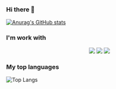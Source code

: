 ### Hi there 👋

[![Anurag's GitHub stats](https://github-readme-stats.vercel.app/api?username=Keunyeong)](https://github.com/anuraghazra/github-readme-stats)


<h3>I'm work with</h3>

<p align="center">
  <img src="https://img.shields.io/badge/HTML-E34F26?style=flat-square&logo=HTML5&logoColor=white"/>
  <img src="https://img.shields.io/badge/CSS-1572B6?style=flat-square&logo=CSS3&logoColor=white"/>
  <img src="https://img.shields.io/badge/Javascript-F7DF1E?style=flat-square&logo=JavaScript&logoColor=white"/>
</p>

<h3>My top languages</h3>

![Top Langs](https://github-readme-stats.vercel.app/api/top-langs/?username=keunyeong&layout=compact)

<!--
**Keunyeong/Keunyeong** is a ✨ _special_ ✨ repository because its `README.md` (this file) appears on your GitHub profile.

Here are some ideas to get you started:

- 🔭 I’m currently working on ...
- 🌱 I’m currently learning ...
- 👯 I’m looking to collaborate on ...
- 🤔 I’m looking for help with ...
- 💬 Ask me about ...
- 📫 How to reach me: ...
- 😄 Pronouns: ...
- ⚡ Fun fact: ...
-->

